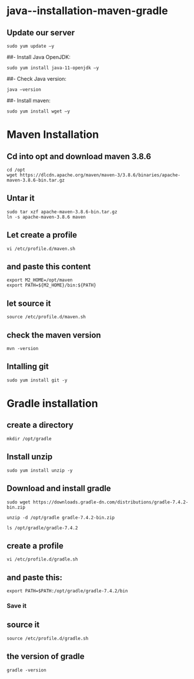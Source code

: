# java--installation-maven-gradle


## Update our server
```
sudo yum update –y
```
##- Install Java OpenJDK:
```
sudo yum install java-11-openjdk –y
```
##- Check Java version:
```
java –version
```

##- Install maven:
```
sudo yum install wget –y
```
# Maven Installation
## Cd into opt and download maven 3.8.6
``` 
cd /opt
wget https://dlcdn.apache.org/maven/maven-3/3.8.6/binaries/apache-maven-3.8.6-bin.tar.gz
```
## Untar it
```
sudo tar xzf apache-maven-3.8.6-bin.tar.gz
ln -s apache-maven-3.8.6 maven
```
## Let create a profile
```
vi /etc/profile.d/maven.sh
```
## and paste this content 
```
export M2_HOME=/opt/maven
export PATH=${M2_HOME}/bin:${PATH}
```
## let source it
```
source /etc/profile.d/maven.sh
```
## check the maven version
```
mvn -version
```
## Intalling git 
```
sudo yum install git -y
```
# Gradle installation
## create a directory
```
mkdir /opt/gradle
```
## Install unzip
```
sudo yum install unzip -y
```
## Download and install gradle
```
sudo wget https://downloads.gradle-dn.com/distributions/gradle-7.4.2-bin.zip
```
```
unzip -d /opt/gradle gradle-7.4.2-bin.zip
```
```
ls /opt/gradle/gradle-7.4.2
```
## create a profile
```
vi /etc/profile.d/gradle.sh 
```
## and paste this: 
```
export PATH=$PATH:/opt/gradle/gradle-7.4.2/bin
```
### Save it
## source it
```
source /etc/profile.d/gradle.sh
```
## the version of gradle
```
gradle -version
```

